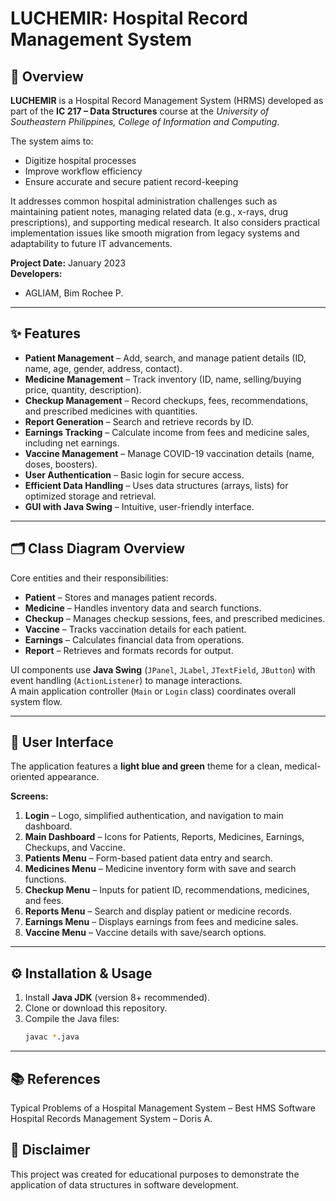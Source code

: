 # LUCHEMIR: Hospital Record Management System

## 📌 Overview
**LUCHEMIR** is a Hospital Record Management System (HRMS) developed as part of the **IC 217 – Data Structures** course at the *University of Southeastern Philippines, College of Information and Computing*.  

The system aims to:
- Digitize hospital processes
- Improve workflow efficiency
- Ensure accurate and secure patient record-keeping

It addresses common hospital administration challenges such as maintaining patient notes, managing related data (e.g., x-rays, drug prescriptions), and supporting medical research. It also considers practical implementation issues like smooth migration from legacy systems and adaptability to future IT advancements.

**Project Date:** January 2023  
**Developers:**  
- AGLIAM, Bim Rochee P.  

---

## ✨ Features
- **Patient Management** – Add, search, and manage patient details (ID, name, age, gender, address, contact).
- **Medicine Management** – Track inventory (ID, name, selling/buying price, quantity, description).
- **Checkup Management** – Record checkups, fees, recommendations, and prescribed medicines with quantities.
- **Report Generation** – Search and retrieve records by ID.
- **Earnings Tracking** – Calculate income from fees and medicine sales, including net earnings.
- **Vaccine Management** – Manage COVID-19 vaccination details (name, doses, boosters).
- **User Authentication** – Basic login for secure access.
- **Efficient Data Handling** – Uses data structures (arrays, lists) for optimized storage and retrieval.
- **GUI with Java Swing** – Intuitive, user-friendly interface.

---

## 🗂 Class Diagram Overview
Core entities and their responsibilities:

- **Patient** – Stores and manages patient records.
- **Medicine** – Handles inventory data and search functions.
- **Checkup** – Manages checkup sessions, fees, and prescribed medicines.
- **Vaccine** – Tracks vaccination details for each patient.
- **Earnings** – Calculates financial data from operations.
- **Report** – Retrieves and formats records for output.

UI components use **Java Swing** (`JPanel`, `JLabel`, `JTextField`, `JButton`) with event handling (`ActionListener`) to manage interactions.  
A main application controller (`Main` or `Login` class) coordinates overall system flow.

---

## 🎨 User Interface
The application features a **light blue and green** theme for a clean, medical-oriented appearance.

**Screens:**
1. **Login** – Logo, simplified authentication, and navigation to main dashboard.
2. **Main Dashboard** – Icons for Patients, Reports, Medicines, Earnings, Checkups, and Vaccine.
3. **Patients Menu** – Form-based patient data entry and search.
4. **Medicines Menu** – Medicine inventory form with save and search functions.
5. **Checkup Menu** – Inputs for patient ID, recommendations, medicines, and fees.
6. **Reports Menu** – Search and display patient or medicine records.
7. **Earnings Menu** – Displays earnings from fees and medicine sales.
8. **Vaccine Menu** – Vaccine details with save/search options.

---

## ⚙ Installation & Usage
1. Install **Java JDK** (version 8+ recommended).
2. Clone or download this repository.
3. Compile the Java files:
   ```bash
   javac *.java

---

## 📚 References
Typical Problems of a Hospital Management System – Best HMS Software
Hospital Records Management System – Doris A.

## 📝 Disclaimer
This project was created for educational purposes to demonstrate the application of data structures in software development.







